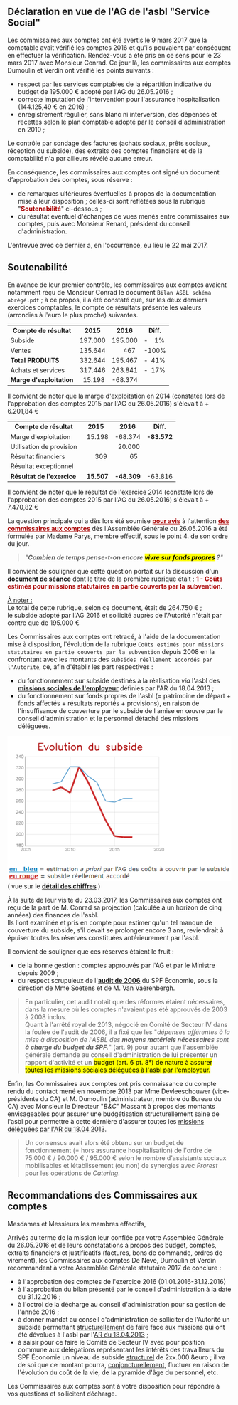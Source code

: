## Déclaration en vue de l'AG de l'asbl "Service Social"

Les commissaires aux comptes ont été avertis le 9 mars 2017 que la comptable avait vérifié les comptes 2016 et qu'ils pouvaient par conséquent en effectuer la vérification. Rendez-vous a été pris en ce sens pour le 23 mars 2017 avec Monsieur Conrad.
Ce jour là, les commissaires aux comptes Dumoulin et Verdin ont vérifié les points suivants :

* respect par les services comptables de la répartition indicative du budget de 195.000 &euro; adopté par l'AG du 26.05.2016 ;  
* correcte imputation de l'intervention pour l'assurance hospitalisation (144.125,49 &euro; en 2016) ;  
* enregistrement régulier, sans blanc ni interversion, des dépenses et recettes selon le plan comptable adopté par le conseil d'administration en 2010 ;  

Le contrôle par sondage des factures (achats sociaux, prêts sociaux, réception du subside), des extraits des comptes financiers et de la comptabilité n'a par ailleurs révélé aucune erreur.

En conséquence, les commissaires aux comptes ont signé un 
document d’approbation des comptes, sous réserve :

* de remarques ultérieures éventuelles à propos de la documentation mise à leur disposition ; celles-ci sont reflétées sous la rubrique "<font color="aa0000"><b>Soutenabilité</b></font>" ci-dessous ;  
* du résultat éventuel d'échanges de vues menés entre commissaires aux comptes, puis avec Monsieur Renard, président du conseil d'administration.  

L'entrevue avec ce dernier a, en l'occurrence, eu lieu le 22 mai 2017.

## Soutenabilité

En avance de leur premier contrôle, les commissaires aux comptes avaient notamment reçu de Monsieur Conrad le document `Bilan ASBL schéma abrégé.pdf` ; à ce propos, il a été constaté que, sur les deux derniers exercices comptables, le compte de résultats présente les valeurs (arrondies à l'euro le plus proche) suivantes.

<table>
	<tr><th>Compte de résultat</th><th>2015</th><th>2016</th><th>Diff.</th></tr>
	<tr><td>Subside</td><td>197.000</td><td>195.000</td><td>-&nbsp;&nbsp;&nbsp;&nbsp;1%</td></tr>
	<tr><td>Ventes</td><td>135.644</td><td>&nbsp;&nbsp;&nbsp;&nbsp;&nbsp;&nbsp;&nbsp;467</td><td>-100%</td></tr>
	<tr><td><b>Total PRODUITS</b></td><td>332.644</td><td>195.467</td><td>-&nbsp;&nbsp;41%</td></tr>
	<tr><td>Achats et services</td><td>317.446</td><td>263.841</td><td>-&nbsp;&nbsp;17%</td></tr>
	<tr><td><b>Marge d'exploitation</b></td><td>&nbsp;&nbsp;15.198</td><td>-68.374</td></tr>
</table>

Il convient de noter que la marge d'exploitation en 2014 (constatée lors de l'approbation des comptes 2015 par l'AG du 26.05.2016) s'élevait à + 6.201,84 &euro;

<table>
	<tr><th>Compte de résultat</th><th>2015</th><th>2016</th><th>Diff.</th></tr>
	<tr><td>Marge d'exploitation</td><td>&nbsp;&nbsp;15.198</td><td>-68.374</td><td><b>-83.572</b></td></tr>
	<tr><td>Utilisation de provision</td><td>&nbsp;</td><td>&nbsp;&nbsp;20.000</td></tr>
	<tr><td>Résultat financiers</td><td>&nbsp;&nbsp;&nbsp;&nbsp;&nbsp;&nbsp;&nbsp;309</td><td>&nbsp;&nbsp;&nbsp;&nbsp;&nbsp;&nbsp;&nbsp;&nbsp;&nbsp;65</td></tr>
	<tr><td>Résultat exceptionnel</td><td>&nbsp;</td><td>&nbsp;</td></tr>
	<tr><td><b>Résultat de l'exercice</b></td><td>&nbsp;&nbsp;<b>15.507</b></td><td><b>-48.309</b></td><td>-63.816</td></tr>
</table>

Il convient de noter que le résultat de l'exercice 2014 (constaté lors de l'approbation des comptes 2015 par l'AG du 26.05.2016) s'élevait à + 7.470,82 &euro;


La question principale qui a dès lors été soumise <font color="#aa0000"><b><u>pour avis</u></b></font> à l'attention <font color="#aa0000"><b><u>des commissaires aux comptes</u></b></font> dès l'Assemblée Générale du 26.05.2016 a été formulée par Madame Parys, membre effectif, sous le point 4. de son ordre du jour.

> *"**Combien de temps pense-t-on encore <mark>vivre sur fonds propres</mark> ?**"*

Il convient de souligner que cette question portait sur la discussion d'un [**document de séance**](AG_2016_Budget_Question_FParys.pdf) dont le titre de la première rubrique était : <font color="aa0000"><b>1 - Coûts estimés pour missions statutaires en partie couverts par la subvention</b></font>.

<u>&Agrave; noter :</u>  
Le total de cette rubrique, selon ce document, était de 264.750 &euro; ;  
le subside adopté par l'AG 2016 et sollicité auprès de l'Autorité n'était par contre que de 195.000 &euro;

Les Commissaires aux comptes ont retracé, à l'aide de la documentation mise à disposition, l'évolution de la rubrique `Coûts estimés pour missions statutaires en partie couverts par la subvention` depuis 2008 en la confrontant avec les montants des `subsides réellement accordés par l'Autorité`, ce, afin d'établir les part respectives :

* du fonctionnement sur subside destinés à la réalisation *via* l'asbl des [**missions sociales de l'employeur**](AR_20130418.pdf) définies par l'AR du 18.04.2013 ;  
* du fonctionnement sur fonds propres de l'asbl (= patrimoine de départ + fonds affectés + résultats reportés + provisions), en raison de l'insuffisance de couverture par le subside de l amise en &oelig;uvre par le conseil d'administration et le personnel détaché des missions déléguées.

![](subside.png)  
( vue sur le [**détail des chiffres**](https://bobjr-1.github.io/Temp/SSoc/Line_TPT.html) )

&Agrave; la suite de leur visite du 23.03.2017, les Commissaires aux comptes ont reçu de la part de M. Conrad sa projection (calculée à un horizon de cinq années) des finances de l'asbl.  
Ils l'ont examinée et pris en compte pour estimer qu'un tel manque de couverture du subside, s'il devait se prolonger encore 3 ans, reviendrait à épuiser toutes les réserves constituées antérieurement par l'asbl.

Il convient de souligner que ces réserves étaient le fruit :

* de la bonne gestion : comptes approuvés par l'AG et par le Ministre depuis 2009 ;  
* du respect scrupuleux de l'[**audit de 2006**](Audit_SSoc_2006.pdf) du SPF &Eacute;conomie, sous la direction de Mme Soetens et de M. Van Vaerenbergh.

> En particulier, cet audit notait que des réformes étaient nécessaires, dans la mesure où les comptes n'avaient pas été approuvés de 2003 à 2008 inclus.  
> Quant à l'arrêté royal de 2013, négocié en Comité de Secteur IV dans la foulée de l'audit de 2006, il a fixé que les "*dépenses afférentes à la mise à disposition de i'ASBL des **moyens matériels nécessaires** sont **à charge du budget du SPF**.*" (art. 9) pour autant que l'assemblée générale demande au conseil d'administration de lui présenter un rapport d'activité et un <mark>budget<Mark> (art. 6 pt. 8°) <mark>de nature à assurer toutes les missions sociales</mark> déléguées à l'asbl par l'employeur.

Enfin, les Commissaires aux comptes ont pris connaissance du compte rendu du contact mené en novembre 2013 par Mme Devleeschouwer (vice-présidente du CA) et M. Dumoulin (administrateur, membre du Bureau du CA) avec Monsieur le Directeur "*B&amp;C*" Massant à propos des montants envisageables pour assurer une budgétisation structurellement saine de l'asbl pour permettre à cette dernière d'assurer toutes les [missions déléguées par l'AR du 18.04.2013](AR_20130418.pdf).

> Un consensus avait alors été obtenu sur un budget de fonctionnement (= hors assurance hospitalisation) de l'ordre de 75.000 &euro; / 90.000 &euro; / 95.000 &euro; selon le nombre d'assistants sociaux mobilisables et létablissement (ou non) de synergies avec *Prorest* pour les opérations de *Catering*.

## Recommandations des Commissaires aux comptes

Mesdames et Messieurs les membres effectifs,

Arrivés au terme de la mission leur confiée par votre Assemblée Générale du 26.05.2016 et de leurs constatations à propos des budget, comptes, extraits financiers et justificatifs (factures, bons de commande, ordres de virement), les Commissaires aux comptes De Neve, Dumoulin et Verdin recommandent à votre Assemblée Générale statutaire 2017 de conclure :

* à l'approbation des comptes de l'exercice 2016 (01.01.2016-31.12.2016)  
* à l'approbation du bilan présenté par le conseil d'administration à la date du 31.12.2016 ;  
* à l'octroi de la décharge au conseil d'administration pour sa gestion de l'année 2016 ;  
* à donner mandat au conseil d'administration de solliciter de l'Autorité un subside permettant <u>structurellement</u> de faire face aux missions qui ont été dévolues à l'asbl par l'[AR du 18.04.2013](AR_20130418.pdf) ;  
* à saisir pour ce faire le Comité de Secteur IV avec pour position commune aux délégations représentant les intérêts des travailleurs du SPF &Eacute;conomie un niveau de subside <u>structurel</u> de 2xx.000 &euro ; il va de soi que ce montant pourra, <u>conjoncturellement</u>, fluctuer en raison de l'évolution du coût de la vie, de la pyramide d'âge du personnel, etc.

Les Commissaires aux comptes sont à votre disposition pour répondre à vos questions et sollicitent décharge.

